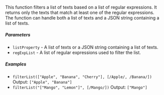 This function filters a list of texts based on a list of regular expressions. It returns only the texts that match at least one of the regular expressions. The function can handle both a list of texts and a JSON string containing a list of texts.

##### Parameters
* `listProperty` - A list of texts or a JSON string containing a list of texts.
* `regExpList` - A list of regular expressions used to filter the list.

##### Examples
* `filterList(["Apple", "Banana", "Cherry"], [/Apple/, /Banana/])` Output: `["Apple", "Banana"]`
* `filterList("["Mango", "Lemon"]", [/Mango/])` Output: `["Mango"]`
